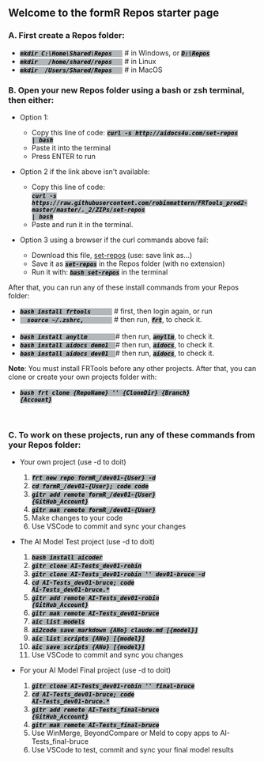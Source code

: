 <style> code { font-weight:bold; font-style: italic; background-color:rgb(178, 182, 184); color: black; }</style>

## Welcome to the formR Repos starter page
 
### A. First create a Repos folder: 
- <code>mkdir           C:\Home\Shared\Repos &nbsp; </code> # in Windows, or <code>D:\Repos</code>
- <code>mkdir &nbsp;&nbsp;/home/shared/repos &nbsp; </code> # in Linux
- <code>mkdir      &nbsp;/Users/Shared/Repos &nbsp; </code> # in MacOS

### B. Open your new Repos folder using a bash or zsh terminal, then either:

   - Option 1: 

      - Copy this line of code: <code>curl -s http&#58;//aidocs4u.com/set-repos | bash</code>
      - Paste it into the terminal 
      - Press ENTER to run        
       
   - Option 2 if the link above isn't available:

      - Copy this line of code:   
        <code>curl -s https&#58;//raw.githubusercontent.com/robinmattern/FRTools_prod2-master/master/._2/ZIPs/set-repos | bash</code>
      - Paste and run it in the terminal.  
              
   - Option 3 using a browser if the curl commands above fail:  

      - Download this file, <a href="https://raw.githubusercontent.com/robinmattern/FRTools_prod2-master/master/._2/ZIPs/set-repos">set-repos</a> (use: save link as...) 
      - Save it as <code>set-repos</code> in the Repos folder (with no extension)  
      - Run it with: <code>bash set-repos</code> in the terminal      

 After that, you can run any of these install commands from your Repos folder:    

- <code>bash install frtools &nbsp; &nbsp; &nbsp;</code> # first, then login again, or run</code>   
- <code>&nbsp; source ~/.zshrc, &nbsp; &nbsp; &nbsp; &nbsp;</code> # then run, <code>frt</code>, to check it.</code>       
    &nbsp;    
- <code>bash install anyllm &nbsp; &nbsp; &nbsp; &nbsp;</code># then run, <code>anyllm</code>, to check it.</code>     
- <code>bash install aidocs demo1 &nbsp;</code># then run, <code>aidocs</code>, to check it.</code>    
- <code>bash install aidocs dev01 &nbsp;</code># then run, <code>aidocs</code>, to check it.</code>    

**Note**: You must install FRTools before any other projects.  After that,
  you can clone or create your own projects folder with:
     
   - <code>bash frt clone {RepoName} '' {CloneDir} {Branch} {Account}</code>   
<br>
 
### C. To work on these projects, run any of these commands from your Repos folder:       

   - Your own project  (use -d to doit)  

      1. <code>frt new repo formR_/dev01-{User} -d</code>   
      2. <code>cd formR_/dev01-{User}; code *code*</code>   
      3. <code>gitr add remote formR_/dev01-{User} {GitHub_Account}</code>   
      4. <code>gitr mak remote formR_/dev01-{User}</code>   
      5. Make changes to your code   
      6. Use VSCode to commit and sync your changes   
 
   - The AI Model Test project  (use -d to doit)

      1. <code>bash install aicoder</code>
      2. <code>gitr clone AI-Tests_dev01-robin</code>   
      3. <code>gitr clone AI-Tests_dev01-robin  '' dev01-bruce -d</code>   
      4. <code>cd AI-Tests_dev01-bruce; code Ai-Tests_dev01-bruce.*</code>   
      5. <code>gitr add remote AI-Tests_dev01-robin {GitHub_Account}</code>   
      6. <code>gitr mak remote AI-Tests_dev01-bruce</code>   
      7. <code>aic list models</code>   
      8. <code>ai2code save markdown {ANo} claude.md [{model}]</code>   
      9. <code>aic list scripts {ANo} [{model}]</code>   
     10. <code>aic save scripts {ANo} [{model}]</code>   
     11. Use VSCode to commit and sync you changes   

   - For your AI Model Final project  (use -d to doit)
      
      1. <code>gitr clone AI-Tests_dev01-robin '' final-bruce</code>
      2. <code>cd AI-Tests_dev01-bruce; code AI-Tests_dev01-bruce.*</code>
      3. <code>gitr add remote AI-Tests_final-bruce {GitHub_Account}</code>
      4. <code>gitr mak remote AI-Tests_final-bruce</code>
      5. Use WinMerge, BeyondCompare or Meld to copy apps to AI-Tests_final-bruce
      6. Use VSCode to test, commit and sync your final model results
